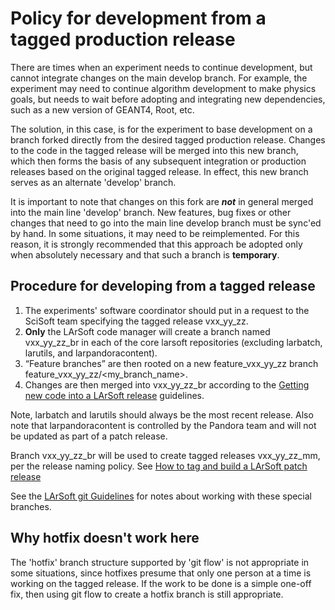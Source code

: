 # Policy for development from a tagged production release

There are times when an experiment needs to continue development, but cannot integrate changes on the main develop branch. For example, the experiment may need to continue algorithm development to make physics goals, but needs to wait before adopting and integrating new dependencies, such as a new version of GEANT4, Root, etc.

The solution, in this case, is for the experiment to base development on a branch forked directly from the desired tagged production release. Changes to the code in the tagged release will be merged into this new branch, which then forms the basis of any subsequent integration or production releases based on the original tagged release. In effect, this new branch serves as an alternate 'develop' branch.

It is important to note that changes on this fork are ***not*** in general merged into the main line 'develop' branch. New features, bug fixes or other changes that need to go into the main line develop branch must be sync'ed by hand. In some situations, it may need to be reimplemented. For this reason, it is strongly recommended that this approach be adopted only when absolutely necessary and that such a branch is **temporary**.

## Procedure for developing from a tagged release

1.  The experiments' software coordinator should put in a request to the SciSoft team specifying the tagged release vxx_yy_zz.
2.  **Only** the LArSoft code manager will create a branch named vxx_yy_zz_br in each of the core larsoft repositories (excluding larbatch, larutils, and larpandoracontent).
3.  “Feature branches” are then rooted on a new feature_vxx_yy_zz branch feature_vxx_yy_zz/<my_branch_name>.
4.  Changes are then merged into vxx_yy_zz_br according to the [Getting new code into a LArSoft release](Getting_new_code_into_a_LArSoft_release) guidelines.

Note, larbatch and larutils should always be the most recent release. Also note that larpandoracontent is controlled by the Pandora team and will not be updated as part of a patch release.

Branch vxx_yy_zz_br will be used to create tagged releases vxx_yy_zz_mm, per the release naming policy. See [How to tag and build a LArSoft patch release](How_to_tag_and_build_a_LArSoft_patch_release)

See the [LArSoft git Guidelines](LArSoft_git_Guidelines) for notes about working with these special branches.

## Why hotfix doesn't work here

The 'hotfix' branch structure supported by 'git flow' is not appropriate in some situations, since hotfixes presume that only one person at a time is working on the tagged release. If the work to be done is a simple one-off fix, then using git flow to create a hotfix branch is still appropriate.
